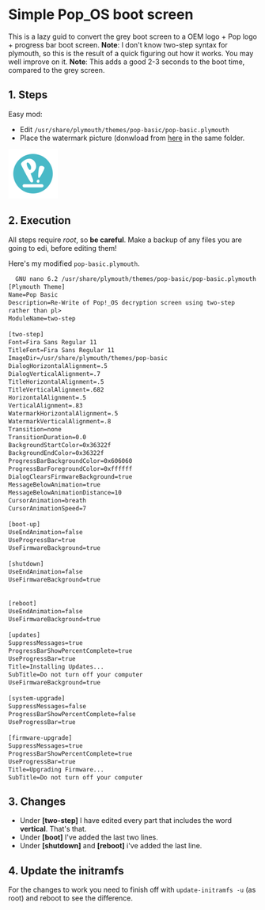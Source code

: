 # Simple Pop_OS boot screen

This is a lazy guid to convert the grey boot screen to a OEM logo + Pop logo + progress bar boot screen. 
**Note**: I don't know two-step syntax for plymouth, so this is the result of a quick figuring out how it works. You may well improve on it.
**Note**: This adds a good 2-3 seconds to the boot time, compared to the grey screen.

## 1. Steps
Easy mod:
* Edit ```/usr/share/plymouth/themes/pop-basic/pop-basic.plymouth```
* Place the watermark picture (donwload from [here](https://github.com/spxak1/weywot/blob/main/assets/watermark.png) in the same folder.

![Pop Logo](../assets/watermark.png)

## 2. Execution
All steps require *root*, so **be careful**. Make a backup of any files you are going to edi, before editing them!

Here's my modified ```pop-basic.plymouth```.
~~~
  GNU nano 6.2 /usr/share/plymouth/themes/pop-basic/pop-basic.plymouth          
[Plymouth Theme]
Name=Pop Basic
Description=Re-Write of Pop!_OS decryption screen using two-step rather than pl>
ModuleName=two-step

[two-step]
Font=Fira Sans Regular 11
TitleFont=Fira Sans Regular 11
ImageDir=/usr/share/plymouth/themes/pop-basic
DialogHorizontalAlignment=.5
DialogVerticalAlignment=.7
TitleHorizontalAlignment=.5
TitleVerticalAlignment=.682
HorizontalAlignment=.5
VerticalAlignment=.83
WatermarkHorizontalAlignment=.5
WatermarkVerticalAlignment=.8
Transition=none
TransitionDuration=0.0
BackgroundStartColor=0x36322f
BackgroundEndColor=0x36322f
ProgressBarBackgroundColor=0x606060
ProgressBarForegroundColor=0xffffff
DialogClearsFirmwareBackground=true
MessageBelowAnimation=true
MessageBelowAnimationDistance=10
CursorAnimation=breath
CursorAnimationSpeed=7

[boot-up]
UseEndAnimation=false
UseProgressBar=true
UseFirmwareBackground=true

[shutdown]
UseEndAnimation=false
UseFirmwareBackground=true


[reboot]
UseEndAnimation=false
UseFirmwareBackground=true

[updates]
SuppressMessages=true
ProgressBarShowPercentComplete=true
UseProgressBar=true
Title=Installing Updates...
SubTitle=Do not turn off your computer
UseFirmwareBackground=true

[system-upgrade]
SuppressMessages=false
ProgressBarShowPercentComplete=false
UseProgressBar=true

[firmware-upgrade]
SuppressMessages=true
ProgressBarShowPercentComplete=true
UseProgressBar=true
Title=Upgrading Firmware...
SubTitle=Do not turn off your computer
~~~

## 3. Changes

* Under **[two-step]** I have edited every part that includes the word **vertical**. That's that.
* Under **[boot]** I've added the last two lines.
* Under **[shutdown]** and **[reboot]** i've added the last line.

## 4. Update the initramfs

For the changes to work you need to finish off with ```update-initramfs -u``` (as root) and reboot to see the difference.



